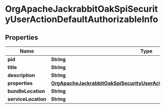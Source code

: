 

# OrgApacheJackrabbitOakSpiSecurityUserActionDefaultAuthorizableInfo

## Properties

Name | Type | Description | Notes
------------ | ------------- | ------------- | -------------
**pid** | **String** |  |  [optional]
**title** | **String** |  |  [optional]
**description** | **String** |  |  [optional]
**properties** | [**OrgApacheJackrabbitOakSpiSecurityUserActionDefaultAuthorizableProperties**](OrgApacheJackrabbitOakSpiSecurityUserActionDefaultAuthorizableProperties.md) |  |  [optional]
**bundleLocation** | **String** |  |  [optional]
**serviceLocation** | **String** |  |  [optional]



